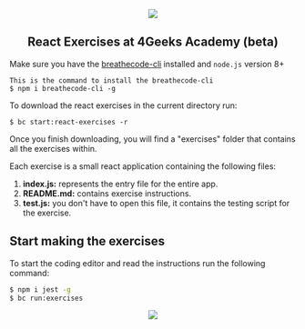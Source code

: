 <p align="center">
  <img src="https://assets.breatheco.de/apis/img/images.php?blob&random&cat=icon&tags=4geeks,128">
</p>

<p>
    <h2 align="center"> React Exercises at 4Geeks Academy (beta) </h2>
</p>

Make sure you have the [breathecode-cli](https://github.com/breatheco-de/breathecode-cli) installed and `node.js` version 8+
```
This is the command to install the breathecode-cli
$ npm i breathecode-cli -g
```

To download the react exercises in the current directory run:
```
$ bc start:react-exercises -r
```

Once you finish downloading, you will find a "exercises" folder that contains all the exercises within.

Each exercise is a small react application containing the following files:

1. **index.js:** represents the entry file for the entire app.
2. **README.md:** contains exercise instructions.
3. **test.js:** you don't have to open this file, it contains the testing script for the exercise.

## Start making the exercises

To start the coding editor and read the instructions run the following command:

```sh
$ npm i jest -g
$ bc run:exercises
```
<p align="center">
  <img src="https://raw.githubusercontent.com/4GeeksAcademy/react-exercises/master/preview.gif">
</p>
